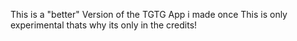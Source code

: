 This is a "better" Version of the TGTG App i made once
This is only experimental thats why its only in the credits!

